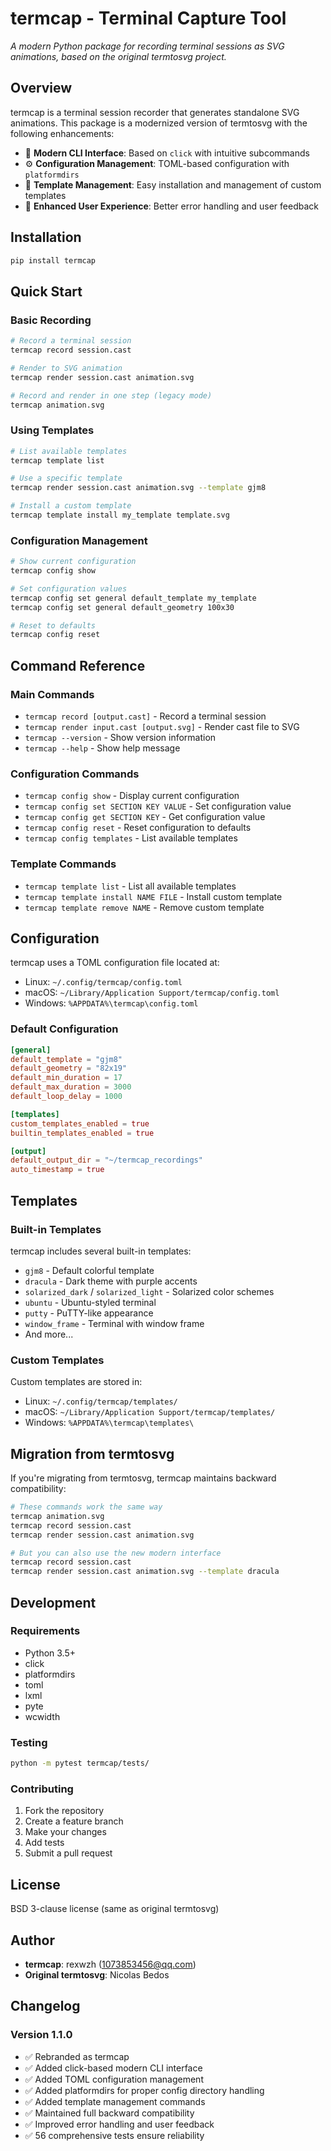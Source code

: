 # termcap - Terminal Capture Tool

*A modern Python package for recording terminal sessions as SVG animations, based on the original termtosvg project.*

## Overview

termcap is a terminal session recorder that generates standalone SVG animations. This package is a modernized version of termtosvg with the following enhancements:

- 🎯 **Modern CLI Interface**: Based on `click` with intuitive subcommands
- ⚙️ **Configuration Management**: TOML-based configuration with `platformdirs`
- 🎨 **Template Management**: Easy installation and management of custom templates
- 🔧 **Enhanced User Experience**: Better error handling and user feedback

## Installation

```bash
pip install termcap
```

## Quick Start

### Basic Recording

```bash
# Record a terminal session
termcap record session.cast

# Render to SVG animation
termcap render session.cast animation.svg

# Record and render in one step (legacy mode)
termcap animation.svg
```

### Using Templates

```bash
# List available templates
termcap template list

# Use a specific template
termcap render session.cast animation.svg --template gjm8

# Install a custom template
termcap template install my_template template.svg
```

### Configuration Management

```bash
# Show current configuration
termcap config show

# Set configuration values
termcap config set general default_template my_template
termcap config set general default_geometry 100x30

# Reset to defaults
termcap config reset
```

## Command Reference

### Main Commands

- `termcap record [output.cast]` - Record a terminal session
- `termcap render input.cast [output.svg]` - Render cast file to SVG
- `termcap --version` - Show version information
- `termcap --help` - Show help message

### Configuration Commands

- `termcap config show` - Display current configuration
- `termcap config set SECTION KEY VALUE` - Set configuration value
- `termcap config get SECTION KEY` - Get configuration value
- `termcap config reset` - Reset configuration to defaults
- `termcap config templates` - List available templates

### Template Commands

- `termcap template list` - List all available templates
- `termcap template install NAME FILE` - Install custom template
- `termcap template remove NAME` - Remove custom template

## Configuration

termcap uses a TOML configuration file located at:
- Linux: `~/.config/termcap/config.toml`
- macOS: `~/Library/Application Support/termcap/config.toml`
- Windows: `%APPDATA%\termcap\config.toml`

### Default Configuration

```toml
[general]
default_template = "gjm8"
default_geometry = "82x19"
default_min_duration = 17
default_max_duration = 3000
default_loop_delay = 1000

[templates]
custom_templates_enabled = true
builtin_templates_enabled = true

[output]
default_output_dir = "~/termcap_recordings"
auto_timestamp = true
```

## Templates

### Built-in Templates

termcap includes several built-in templates:
- `gjm8` - Default colorful template
- `dracula` - Dark theme with purple accents
- `solarized_dark` / `solarized_light` - Solarized color schemes
- `ubuntu` - Ubuntu-styled terminal
- `putty` - PuTTY-like appearance
- `window_frame` - Terminal with window frame
- And more...

### Custom Templates

Custom templates are stored in:
- Linux: `~/.config/termcap/templates/`
- macOS: `~/Library/Application Support/termcap/templates/`
- Windows: `%APPDATA%\termcap\templates\`

## Migration from termtosvg

If you're migrating from termtosvg, termcap maintains backward compatibility:

```bash
# These commands work the same way
termcap animation.svg
termcap record session.cast
termcap render session.cast animation.svg

# But you can also use the new modern interface
termcap record session.cast
termcap render session.cast animation.svg --template dracula
```

## Development

### Requirements

- Python 3.5+
- click
- platformdirs
- toml
- lxml
- pyte
- wcwidth

### Testing

```bash
python -m pytest termcap/tests/
```

### Contributing

1. Fork the repository
2. Create a feature branch
3. Make your changes
4. Add tests
5. Submit a pull request

## License

BSD 3-clause license (same as original termtosvg)

## Author

- **termcap**: rexwzh (1073853456@qq.com)
- **Original termtosvg**: Nicolas Bedos

## Changelog

### Version 1.1.0

- ✅ Rebranded as termcap
- ✅ Added click-based modern CLI interface
- ✅ Added TOML configuration management
- ✅ Added platformdirs for proper config directory handling
- ✅ Added template management commands
- ✅ Maintained full backward compatibility
- ✅ Improved error handling and user feedback
- ✅ 56 comprehensive tests ensure reliability
